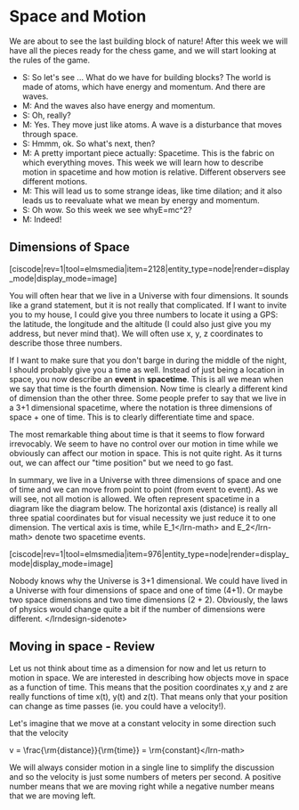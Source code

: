 # Space and Motion

We are about to see the last building block of nature! After this week we will have all the pieces ready for the chess game, and we will start looking at the rules of the game.

* S: So let's see ... What do we have for building blocks? The world is made of atoms, which have energy and momentum. And there are waves.
* M: And the waves also have energy and momentum.
* S: Oh, really?
* M: Yes. They move just like atoms. A wave is a disturbance that moves through space.
* S: Hmmm, ok. So what's next, then?
* M: A pretty important piece actually: Spacetime. This is the fabric on which everything moves. This week we will learn how to describe motion in spacetime and how motion is relative. Different observers see different motions.
* M: This will lead us to some strange ideas, like time dilation; and it also leads us to reevaluate what we mean by energy and momentum.
* S: Oh wow. So this week we see whyE=mc^2?
* M: Indeed!

## Dimensions of Space

\[ciscode\|rev=1\|tool=elmsmedia\|item=2128\|entity\_type=node\|render=display\_mode\|display\_mode=image\]

You will often hear that we live in a Universe with four dimensions. It sounds like a grand statement, but it is not really that complicated. If I want to invite you to my house, I could give you three numbers to locate it using a GPS: the latitude, the longitude and the altitude \(I could also just give you my address, but never mind that\). We will often use x, y, z coordinates to describe those three numbers.

If I want to make sure that you don't barge in during the middle of the night, I should probably give you a time as well. Instead of just being a location in space, you now describe an **event** in **spacetime**. This is all we mean when we say that time is the fourth dimension. Now time is clearly a different kind of dimension than the other three. Some people prefer to say that we live in a 3+1 dimensional spacetime, where the notation is three dimensions of space + one of time. This is to clearly differentiate time and space.

The most remarkable thing about time is that it seems to flow forward irrevocably. We seem to have no control over our motion in time while we obviously can affect our motion in space. This is not quite right. As it turns out, we can affect our "time position" but we need to go fast.

In summary, we live in a Universe with three dimensions of space and one of time and we can move from point to point \(from event to event\). As we will see, not all motion is allowed. We often represent spacetime in a diagram like the diagram below. The horizontal axis \(distance\) is really all three spatial coordinates but for visual necessity we just reduce it to one dimension. The vertical axis is time, while E\_1&lt;/lrn-math&gt; and E\_2&lt;/lrn-math&gt; denote two spacetime events.

\[ciscode\|rev=1\|tool=elmsmedia\|item=976\|entity\_type=node\|render=display\_mode\|display\_mode=image\]

 Nobody knows why the Universe is 3+1 dimensional. We could have lived in a Universe with four dimensions of space and one of time \(4+1\). Or maybe two space dimensions and two time dimensions \(2 + 2\). Obviously, the laws of physics would change quite a bit if the number of dimensions were different. &lt;/lrndesign-sidenote&gt;

## Moving in space - Review

Let us not think about time as a dimension for now and let us return to motion in space. We are interested in describing how objects move in space as a function of time. This means that the position coordinates x,y and z are really functions of time x\(t\), y\(t\) and z\(t\). That means only that your position can change as time passes \(ie. you could have a velocity!\).

Let's imagine that we move at a constant velocity in some direction such that the velocity

 v = \frac{\rm{distance}}{\rm{time}} = \rm{constant}&lt;/lrn-math&gt;

We will always consider motion in a single line to simplify the discussion and so the velocity is just some numbers of meters per second. A positive number means that we are moving right while a negative number means that we are moving left.

